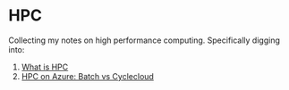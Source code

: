 # HPC

Collecting my notes on high performance computing.
Specifically digging into:

1. [What is HPC]()
2. [HPC on Azure: Batch vs Cyclecloud]()